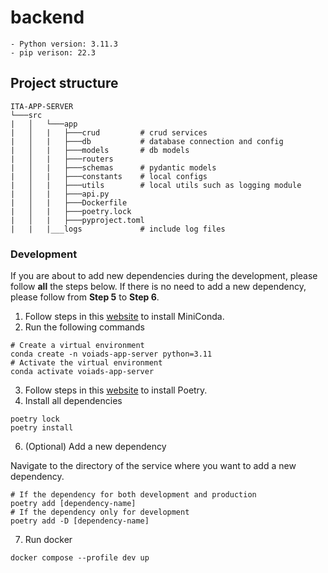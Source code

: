 # backend

    - Python version: 3.11.3
    - pip verison: 22.3

## Project structure

```
ITA-APP-SERVER
└───src
|   │   └───app
|   │   |   ├───crud         # crud services
|   │   |   ├───db           # database connection and config
|   │   |   ├───models       # db models
|   │   |   ├───routers
|   │   |   ├───schemas      # pydantic models
|   │   |   ├───constants    # local configs
|   │   |   ├───utils        # local utils such as logging module
|   │   |   ├───api.py
|   │   |   ├───Dockerfile
|   │   |   ├───poetry.lock
|   │   |   ├───pyproject.toml
|   |   |___logs             # include log files
```

### Development

If you are about to add new dependencies during the development, please follow **all** the steps below. If there is no need to add a new dependency, please follow from **Step 5** to **Step 6**.

1. Follow steps in this [website](https://docs.conda.io/en/latest/miniconda.html#installing) to install MiniConda.
2. Run the following commands

```shell
# Create a virtual environment
conda create -n voiads-app-server python=3.11
# Activate the virtual environment
conda activate voiads-app-server
```

3. Follow steps in this [website](https://python-poetry.org/docs/#installation) to install Poetry.
4. Install all dependencies

```
poetry lock
poetry install
```

6. (Optional) Add a new dependency

Navigate to the directory of the service where you want to add a new dependency.

```shell
# If the dependency for both development and production
poetry add [dependency-name]
# If the dependency only for development
poetry add -D [dependency-name]
```

7. Run docker

```
docker compose --profile dev up
```
